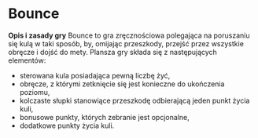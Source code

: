 # Bounce

**Opis i zasady gry**
Bounce to gra zręcznościowa polegająca na poruszaniu się kulą w taki sposób, by, omijając przeszkody, przejść przez wszystkie obręcze i dojść do mety.
Plansza gry składa się z następujących elementów:
- sterowana kula posiadająca pewną liczbę żyć,
- obręcze, z którymi zetknięcie się jest konieczne do ukończenia poziomu,
- kolczaste słupki stanowiące przeszkodę odbierającą jeden punkt życia kuli,
- bonusowe punkty, których zebranie jest opcjonalne,
- dodatkowe punkty życia kuli.
